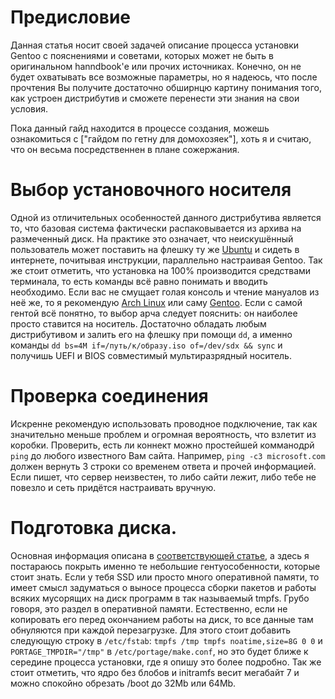 # Предисловие

Данная статья носит своей задачей описание процесса установки Gentoo с пояснениями и советами, которых может не быть в оригинальном hanndbook'е или прочих источниках. Конечно, он не будет охватывать все возможные параметры, но я надеюсь, что после прочтения Вы получите достаточно обширнцю картину понимания того, как устроен дистрибутив и сможете перенести эти знания на свои условия.

Пока данный гайд находится в процессе создания, можешь ознакомиться с ["гайдом по гетну для домохозяек"], хоть я и считаю, что он весьма посредственнен в плане сожержания. 

# Выбор установочного носителя

Одной из отличительных особенностей данного дистрибутива является то, что базовая система фактически распаковывается из архива на размеченный диск. На практике это означает, что неискушённый пользователь может поставить на флешку ту же [Ubuntu](http://www.ubuntu.com/) и сидеть в интернете, почитывая инструкции, параллельно настраивая Gentoo. Так же стоит отметить, что установка на 100% производится средствами терминала, то есть команды всё равно понимать и вводить необходимо. Если вас не смущает голая консоль и чтение мануалов из неё же, то я рекомендую [Arch Linux](https://www.archlinux.org) или саму [Gentoo](https://www.gentoo.org/). Если с самой гентой всё понятно, то выбор арча следует пояснить: он наиболее просто ставится на носитель. Достаточно обладать любым дистрибутивом и залить его на флешку при помощи `dd`, а именно команды `dd bs=4M if=/путь/к/образу.iso of=/dev/sdx && sync` и получишь UEFI и BIOS совместимый мультиразрядный носитель.

# Проверка соединения

Искренне рекомендую использовать проводное подключение, так как значительно меньше проблем и огромная вероятность, что взлетит из коробки. Проверить, есть ли коннект можно простейшей комманодрй `ping` до любого известного Вам сайта. Например, `ping -c3 microsoft.com` должен вернуть 3 строки со временем ответа и прочей информацией. Если пишет, что сервер неизвестен, то либо сайти лежит, либо тебе не повезло и сеть придётся настраивать вручную.

# Подготовка диска.

Основная информация описана в [соответствующей статье](https://github.com/for2ch/Linux-F.A.Q/wiki/%D0%9A%D0%B0%D0%BA-%D1%80%D0%B0%D0%B7%D0%B1%D0%B8%D1%82%D1%8C-%D0%B4%D0%B8%D1%81%D0%BA), а здесь я постараюсь покрыть именно те небольшие гентуособенности, которые стоит знать. Если у тебя SSD или просто много оперативной памяти, то имеет смысл задуматься о выносе процесса сборки пакетов и работы всяких мусорящих на диск программ в так называемый tmpfs. Грубо говоря, это раздел в оперативной памяти. Естественно, если не копировать его перед окончанием работы на диск, то все данные там обнуляются при каждой перезагрузке. Для этого стоит добавить следующую строку в `/etc/fstab`: `tmpfs /tmp tmpfs noatime,size=8G 0 0` и `PORTAGE_TMPDIR="/tmp"` в `/etc/portage/make.conf`, но это будет ближе к середине процесса установки, где я опишу это более подробно. Так же стоит отметить, что ядро без блобов и initramfs весит мегабайт 7 и можно спокойно обрезать /boot до 32Mb или 64Mb.
